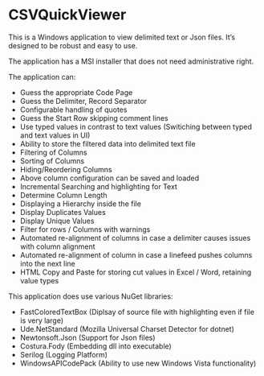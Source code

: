 # CSVQuickViewer

This is a Windows application to view delimited text or Json files.
It’s designed to be robust and easy to use.

The application has a MSI installer that does not need administrative right. 

The application can:
* Guess the appropriate Code Page
* Guess the Delimiter, Record Separator
* Configurable handling of quotes
* Guess the Start Row skipping comment lines
* Use typed values in contrast to text values (Switiching between typed and text values in UI)
* Ability to store the filtered data into delimited text file
* Filtering of Columns
* Sorting of Columns
* Hiding/Reordering Columns
* Above column configuration can be saved and loaded
* Incremental Searching and highlighting for Text
* Determine Column Length
* Displaying a Hierarchy inside the file
* Display Duplicates Values
* Display Unique Values
* Filter for rows / Columns with warnings
* Automated re-alignment of columns in case a delimiter causes issues with column alignment
* Automated re-alignment of column in case a linefeed pushes columns into the next line
* HTML Copy and Paste for storing cut values in Excel / Word,  retaining value types

This application does use various NuGet libraries:
* FastColoredTextBox (Diplsay of source file with highlighting even if file is very large)
* Ude.NetStandard  (Mozilla Universal Charset Detector for dotnet)
* Newtonsoft.Json (Support for Json files)
* Costura.Fody (Embedding dll into executable)
* Serilog (Logging Platform)
* WindowsAPICodePack (Ability to use new Windows Vista functionality)
